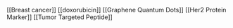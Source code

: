 [[Breast cancer]]
[[doxorubicin]]
[[Graphene Quantum Dots]]
[[Her2 Protein Marker]]
[[Tumor Targeted Peptide]]
